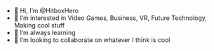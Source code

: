 - 👋 Hi, I’m @HitboxHero
- 👀 I’m interested in Video Games, Business, VR, Future Technology, Making cool stuff
- 🌱 I’m always learning
- 💞️ I’m looking to collaborate on whatever I think is cool
